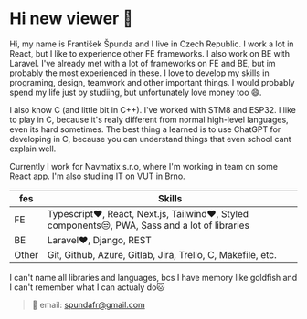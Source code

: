 # Hi new viewer 👋
Hi, my name is František Špunda and I live in Czech Republic. I work a lot in React, but I like to experience other FE frameworks. I also work on BE with Laravel. I've already met with a lot of frameworks on FE and BE, but im probably the most experienced in these. I love to develop my skills in programing, design, teamwork and other important things. I would probably spend my life just by studiing, but unfortunately love money too 😄. 

I also know C (and little bit in C++). I've worked with STM8 and ESP32. I like to play in C, because it's realy different from normal high-level languages, even its hard sometimes. The best thing a learned is to use ChatGPT for developing in C, because you can understand things that even school cant explain well.

Currently I work for Navmatix s.r.o, where I'm working in team on some React app. I'm also studiing IT on VUT in Brno.

| fes | Skills |
| - | - |
| FE | Typescript❤️, React, Next.js, Tailwind❤️, Styled components😒, PWA, Sass and a lot of libraries |
| BE | Laravel❤️, Django, REST |
| Other | Git, Github, Azure, Gitlab, Jira, Trello, C, Makefile, etc. |
I can't name all libraries and languages, bcs I have memory like goldfish and I can't remember what I can actualy do🐱
> 📧 email: [spundafr@gmail.com](mailto:spundafr@gmail.com) <br>
